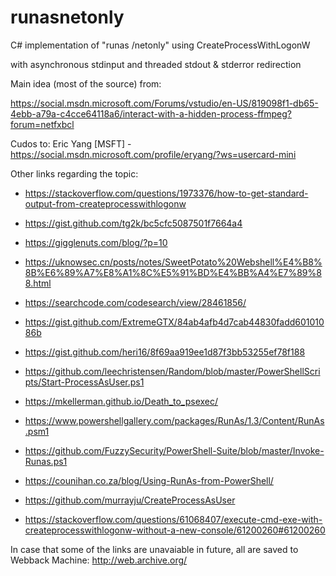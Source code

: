 # runasnetonly
C# implementation of "runas /netonly" using CreateProcessWithLogonW

with asynchronous stdinput and threaded stdout & stderror redirection

Main idea (most of the source) from:

https://social.msdn.microsoft.com/Forums/vstudio/en-US/819098f1-db65-4ebb-a79a-c4cce64118a6/interact-with-a-hidden-process-ffmpeg?forum=netfxbcl

Cudos to: Eric Yang [MSFT] - https://social.msdn.microsoft.com/profile/eryang/?ws=usercard-mini

Other links regarding the topic:
* https://stackoverflow.com/questions/1973376/how-to-get-standard-output-from-createprocesswithlogonw
* https://gist.github.com/tg2k/bc5cfc5087501f7664a4
* https://gigglenuts.com/blog/?p=10
* https://uknowsec.cn/posts/notes/SweetPotato%20Webshell%E4%B8%8B%E6%89%A7%E8%A1%8C%E5%91%BD%E4%BB%A4%E7%89%88.html
* https://searchcode.com/codesearch/view/28461856/

* https://gist.github.com/ExtremeGTX/84ab4afb4d7cab44830fadd60101086b
* https://gist.github.com/heri16/8f69aa919ee1d87f3bb53255ef78f188

* https://github.com/leechristensen/Random/blob/master/PowerShellScripts/Start-ProcessAsUser.ps1

* https://mkellerman.github.io/Death_to_psexec/
* https://www.powershellgallery.com/packages/RunAs/1.3/Content/RunAs.psm1
* https://github.com/FuzzySecurity/PowerShell-Suite/blob/master/Invoke-Runas.ps1
* https://counihan.co.za/blog/Using-RunAs-from-PowerShell/
* https://github.com/murrayju/CreateProcessAsUser

* https://stackoverflow.com/questions/61068407/execute-cmd-exe-with-createprocesswithlogonw-without-a-new-console/61200260#61200260

In case that some of the links are unavaiable in future, all are saved to Webback Machine: http://web.archive.org/
